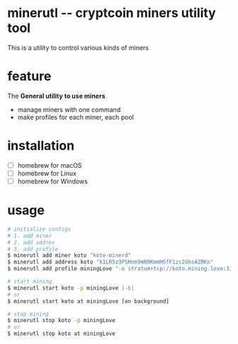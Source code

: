 # minerutl -- cryptcoin miners utility tool

This is a utility to control various kinds of miners

# feature

  The **General utility to use miners**

  - manage miners with one command
  - make profiles for each miner, each pool

# installation

  - [ ] homebrew for macOS
  - [ ] homebrew for Linux
  - [ ] homebrew for Windows

# usage


  ```bash
  # initialize configs
  # 1. add miner
  # 2. add addres
  # 3. add profile
  $ minerutl add miner koto "koto-minerd"
  $ minerutl add address koto "k1LR5z3PSHnm9mN9KmmHSfF1zc2GhsAZRKn"
  $ minerutl add profile miningLove "-o stratum+tcp://koto.mining.love:3101 -u <koto/address>"

  # start mining
  $ minerutl start koto -p miningLove [-b]
  # or
  $ minerutl start koto at miningLove [on background]

  # stop mining
  $ minerutl stop koto -p miningLove
  # or
  $ minerutl stop koto at miningLove
  ```
